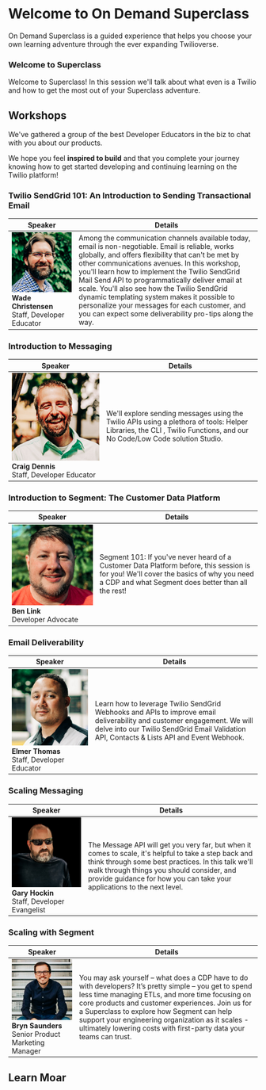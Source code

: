 # Welcome to On Demand Superclass

On Demand Superclass is a guided experience that helps you choose your own learning adventure through the ever expanding Twilioverse.

### Welcome to Superclass

Welcome to Superclass! In this session we'll talk about what even is a Twilio and how to get the most out of your Superclass adventure.

## Workshops

We've gathered a group of the best Developer Educators in the biz to chat with you about our products.

We hope you feel **inspired to build** and that you complete your journey knowing how to get started developing and continuing learning on the Twilio platform!

### Twilio SendGrid 101: An Introduction to Sending Transactional Email

| Speaker | Details |
| --- | --- |
| ![Wade Christensen](./speakers/wade.png) **Wade Christensen**<br />Staff, Developer Educator | Among the communication channels available today, email is non-negotiable. Email is reliable, works globally, and offers flexibility that can't be met by other communications avenues. In this workshop, you'll learn how to implement the Twilio SendGrid Mail Send API to programmatically deliver email at scale. You'll also see how the Twilio SendGrid dynamic templating system makes it possible to personalize your messages for each customer, and you can expect some deliverability pro-tips along the way. |

### Introduction to Messaging
| Speaker | Details |
| --- | --- |
| ![Craig Dennis](./speakers/craig.png) **Craig Dennis**<br />Staff, Developer Educator | We'll explore sending messages using the Twilio APIs using a plethora of tools: Helper Libraries, the CLI , Twilio Functions, and our No Code/Low Code solution Studio.|

### Introduction to Segment: The Customer Data Platform

| Speaker | Details |
| --- | --- |
| ![Ben Link](./speakers/ben.png) **Ben Link**<br />Developer Advocate | Segment 101: If you've never heard of a Customer Data Platform before, this session is for you! We'll cover the basics of why you need a CDP and what Segment does better than all the rest! |

### Email Deliverability

| Speaker | Details |
| --- | --- |
| ![Elmer Thomas](./speakers/elmer.png) **Elmer Thomas**<br />Staff, Developer Educator | Learn how to leverage Twilio SendGrid Webhooks and APIs to improve email deliverability and customer engagement. We will delve into our Twilio SendGrid Email Validation API, Contacts & Lists API and Event Webhook.|

### Scaling Messaging

| Speaker | Details |
| --- | --- |
| ![Gary Hockin](./speakers/gary.png) **Gary Hockin**<br />Staff, Developer Evangelist | The Message API will get you very far, but when it comes to scale, it's helpful to take a step back and think through some best practices. In this talk we'll walk through things you should consider, and provide guidance for how you can take your applications to the next level. |

### Scaling with Segment

| Speaker | Details |
| --- | --- |
| ![Bryn Saunders](./speakers/bryn.png) **Bryn Saunders**<br />Senior Product Marketing Manager | You may ask yourself – what does a CDP have to do with developers? It’s pretty simple – you get to spend less time managing ETLs, and more time focusing on core products and customer experiences. Join us for a Superclass to explore how Segment can help support your engineering organization as it scales - ultimately lowering costs with first-party data your teams can trust. |

## Learn Moar

